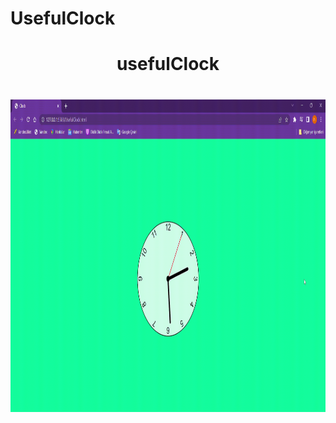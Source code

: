 # UsefulClock
<h1 align="center"> usefulClock <h1/>
<p> <img align="center" src="https://github.com/Hakan-indp/UsefulClock/blob/main/usefulClock.gif" width="800" height="500"/> <p/>
